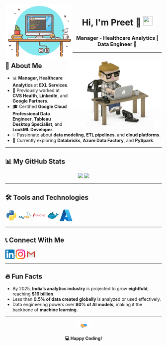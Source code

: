 <img align="left" height="180px" src="https://github.com/ynpreet/Ynpreet/blob/main/images/Capture.png" alt="Profile Image" />
<img align="right" width="300px" src="https://github.com/ynpreet/Ynpreet/blob/main/images/giphy.webp" />

<h1 align="center">Hi, I'm Preet 👋
  <img src="https://raw.githubusercontent.com/MartinHeinz/MartinHeinz/master/wave.gif" width="30px" height="30px" />
</h1>
<h3 align="center">Manager - Healthcare Analytics | Data Engineer 🚀</h3>

---

## 🚀 About Me  
- 📊 **Manager, Healthcare Analytics** at **EXL Services**.  
- 💼 Previously worked at **CVS Health**, **LinkedIn**, and **Google Partners**.  
- 🎓 Certified **Google Cloud Professional Data Engineer**, **Tableau Desktop Specialist**, and **LookML Developer**.  
- 💡 Passionate about **data modeling**, **ETL pipelines**, and **cloud platforms**.  
- 🌱 Currently exploring **Databricks**, **Azure Data Factory**, and **PySpark**.  

---

## 📊 My GitHub Stats  
<p align="center">
  <img height="180em" src="https://github-readme-stats.vercel.app/api?username=ynpreet&show_icons=true&theme=radical" />
  <img height="180em" src="https://github-readme-stats.vercel.app/api/top-langs/?username=ynpreet&layout=compact&theme=radical" />
</p>

---

## 🛠️ Tools and Technologies

<p align="left">
  <img src="https://github.com/devicons/devicon/blob/master/icons/python/python-original.svg" alt="Python" width="40" height="40"/>
  <img src="https://github.com/devicons/devicon/blob/master/icons/mysql/mysql-original-wordmark.svg" alt="MySQL" width="40" height="40"/>
  <img src="https://github.com/devicons/devicon/blob/master/icons/apache/apache-original-wordmark.svg" alt="Apache" width="40" height="40"/>
  <img src="https://github.com/devicons/devicon/blob/master/icons/docker/docker-original.svg" alt="Docker" width="40" height="40"/>
  <img src="https://github.com/devicons/devicon/blob/master/icons/azure/azure-original.svg" alt="Azure" width="40" height="40"/>
</p>

---

## 📞 Connect With Me  
<p align="left">
  <a href="https://www.linkedin.com/in/preetmehta/">
    <img align="center" src="https://github.com/ynpreet/Ynpreet/blob/main/images/Linkedin%20(1).svg" alt="LinkedIn" width="30" />
  </a>  
  <a href="https://www.instagram.com/ynpreet/" target="blank">
    <img align="center" src="https://github.com/ynpreet/Ynpreet/blob/main/images/Instagram%20(1).svg" alt="Instagram" width="30" />
  </a>
  <a href="mailto:preetmehta1995@gmail.com">
    <img align="center" src="https://github.com/ynpreet/Ynpreet/blob/main/images/gmail.png" width="30"/>
  </a>
</p>

---

## 🔥 Fun Facts  
- By 2025, **India’s analytics industry** is projected to grow **eightfold**, reaching **$16 billion**.  
- Less than **0.5% of data created globally** is analyzed or used effectively.  
- Data engineering powers over **80% of AI models**, making it the backbone of **machine learning**.  

---

<p align="center">
  <img src="https://github.com/ynpreet/Ynpreet/blob/main/images/Handshake.gif" width="50px" />
</p>
<h4 align="center">💻 Happy Coding!</h4>
